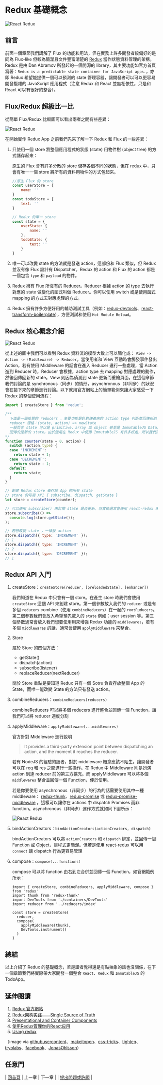 # Redux 基礎概念

![React Redux](./images/redux-logo.png "React Redux")

## 前言
前面一個章節我們講解了 Flux 的功能和用法，但在實務上許多開發者較偏好的是同為 Flux-like 但較為簡潔且文件豐富清楚的 [Redux](http://redux.js.org/index.html) 當作狀態資料管理的架構。Redux 是由 Dan Abramov 所發起的一個開源的 library，其主要功能如官方首頁寫著：`Redux is a predictable state container for JavaScript apps.`，亦即 Redux 希望能提供一個可以預測的 state 管理容器，讓開發者可以可以更容易開發複雜的 JavaScript 應用程式（注意 Redux 和 React 並無相依性，只是和 React 可以有很好的整合）。

## Flux/Redux 超級比一比

從簡單 Flux/Redux 比較圖可以看出兩者之間有些差異：

![React Redux](./images/using-redux-compare.jpg "React Redux")

在開始實作 Redux App 之前我們先來了解一下 Redux 和 Flux 的一些差異：

1. 只使用一個 store 將整個應用程式的狀態 (state) 用物件樹 (object tree) 的方式儲存起來：

	原生的 Flux 會有許多分散的 store 儲存各個不同的狀態，但在 redux 中，只會有唯一一個 store 將所有的資料用物件的方式包起來。

	```javascript
	//原生 Flux 的 store
	const userStore = {
	    name: ''
	}
	const todoStore = {
	    text: ''
	}

	// Redux 的單一 store
	const state = {
	    userState: {
	        name: ''
	    },
	    todoState: {
	        text: ''
	    }
	}
	```

2. 唯一可以改變 state 的方法就是發送 action，這部份和 Flux 類似，但 Redux 並沒有像 Flux 設計有 Dispatcher。Redux 的 action 和 Flux 的 action 都是一個包含 `type` 和 `payload` 的物件。

3. Redux 擁有 Flux 所沒有的 Reducer。Reducer 根據 action 的 type 去執行對應的 state 做變化的函式叫做 Reducer。你可以使用 switch 或是使用函式 mapping 的方式去對應處理的方式。 

4. Redux 擁有許多方便好用的輔助測試工具（例如：[redux-devtools](https://github.com/gaearon/redux-devtools)、[react-transform-boilerplate](https://github.com/gaearon/react-transform-boilerplate)），方便測試和使用 `Hot Module Reload`。

## Redux 核心概念介紹

![React Redux](./images/redux-flowchart.png "React Redux")

從上述的圖中我們可以看到 Redux 資料流的模型大致上可以簡化成： `View -> Action -> (Middleware) -> Reducer`。當使用者和 View 互動時會觸發事件發出 Action，若有使用 Middleware 的話會在進入 Reducer 進行一些處理，當 Action 進到 Reducer 時，Reducer 會根據，action type 去 mapping 對應處理的動作，然後回傳回新的 state。View 則因為偵測到 state 更新而重繪頁面。在這個章節我們討論的是 synchronous（同步）的情形，asynchronous（非同步）的狀況會在接下來的章節進行討論。以下就用官方網站上的簡單範例來讓大家感受一下 Redux 的整個使用流程：

```javascript
import { createStore } from 'redux';

/** 
  下面是一個簡單的 reducers ，主要功能是針對傳進來的 action type 判斷並回傳新的 state
  reducer 規格：(state, action) => newState 
  一般而言 state 可以是 primitive、array 或 object 甚至是 ImmutableJS Data。但要留意的是不能修改到原來的 state ，
  回傳的是新的 state。由於使用在 Redux 中使用 ImmutableJS 有許多好處，所以我們的範例 App 也會使用 ImmutableJS 
*/
function counter(state = 0, action) {
  switch (action.type) {
  case 'INCREMENT':
    return state + 1;
  case 'DECREMENT':
    return state - 1;
  default:
    return state;
  }
}

// 創建 Redux store 去存放 App 的所有 state
// store 的可用 API { subscribe, dispatch, getState } 
let store = createStore(counter);

// 可以使用 subscribe() 來訂閱 state 是否更新。但實務通常會使用 react-redux 來串連 React 和 Redux
store.subscribe(() =>
  console.log(store.getState());
);

// 若想改變 state ，一律發 action
store.dispatch({ type: 'INCREMENT' });
// 1
store.dispatch({ type: 'INCREMENT' });
// 2
store.dispatch({ type: 'DECREMENT' });
// 1
```

## Redux API 入門

1. createStore：`createStore(reducer, [preloadedState], [enhancer])`

	我們知道在 Redux 中只會有一個 store。在產生 store 時我們會使用 `createStore` 這個 API 來創建 store。第一個參數放入我們的 `reducer` 或是有多個 `reducers` combine（使用 `combineReducers`）在一起的 `rootRuducers`。第二個參數我們會放入希望預先載入的 `state` 例如：user session 等。第三個參數通常會放入我們想要使用用來增強 Redux 功能的 `middlewares`，若有多個 `middlewares` 的話，通常會使用 `applyMiddleware` 來整合。

2. Store

	屬於 Store 的四個方法：

	- getState()
	- dispatch(action)
	- subscribe(listener)
	- replaceReducer(nextReducer)

	關於 Store 重點是要知道 Redux 只有一個 Sotre 負責存放整個 App 的 State，而唯一能改變 State 的方法只有發送 action。

3. combineReducers：`combineReducers(reducers)`

	combineReducers 可以將多個 reducers 進行整合並回傳一個 Function，讓我們可以將 reducer 適度分割

4. applyMiddleware：`applyMiddleware(...middlewares)`	

	官方針對 Middleware 進行說明
	> It provides a third-party extension point between dispatching an
	action, and the moment it reaches the reducer.
		
	若有 NodeJS 的經驗的讀者，對於 middleware 概念應該不陌生，讓開發者可以在 req 和 res 之間進行一些操作。在 Redux 中 Middleware 則是扮演 action 到達 reducer 前的第三方擴充。而 applyMiddleware 可以將多個 `middlewares` 整合並回傳一個 Function，便於使用。

	若是你要使用 asynchronous（非同步）的行為的話需要使用其中一種 middleware： [redux-thunk](https://github.com/gaearon/redux-thunk)、[redux-promise](https://github.com/acdlite/redux-promise) 或 [redux-promise-middleware](https://github.com/pburtchaell/redux-promise-middleware) ，這樣可以讓你在 actions 中 dispatch Promises 而非 function。asynchronous（非同步）運作方式就如同下圖所示：

	![React Redux](./images/react-redux-diagram.png "React Redux")

5. bindActionCreators：`bindActionCreators(actionCreators, dispatch)`

	bindActionCreators 可以將 `actionCreators` 和 `dispatch` 綁定，並回傳一個 Function 或 Object，讓程式更簡潔。但若是使用 react-redux 可以用 `connect` 讓 dispatch 行為更容易管理

6. compose：`compose(...functions)`
	
	compose 可以將 function 由右到左合併並回傳一個 Function，如官網範例所示：

	```
	import { createStore, combineReducers, applyMiddleware, compose } from 'redux'
	import thunk from 'redux-thunk'
	import DevTools from './containers/DevTools'
	import reducer from '../reducers/index'

	const store = createStore(
	  reducer,
	  compose(
	    applyMiddleware(thunk),
	    DevTools.instrument()
	  )
	)
	```

## 總結
以上介紹了 Redux 的基礎概念，若是讀者覺得還是有點抽象的話也沒關係，在下一個章節我們將實際帶大家開發一個整合 `React`、`Redux` 和 `ImmutableJS` 的 TodoApp。

## 延伸閱讀
1. [Redux 官方網站](http://redux.js.org/index.html)
2. [Redux架构实践——Single Source of Truth](http://react-china.org/t/redux-single-source-of-truth/5564)
3. [Presentational and Container Components](https://medium.com/@dan_abramov/smart-and-dumb-components-7ca2f9a7c7d0)
4. [使用Redux管理你的React应用](https://github.com/matthew-sun/blog/issues/18)
5. [Using redux](http://www.slideshare.net/JonasOhlsson/using-redux)

（image via [githubusercontent](https://raw.githubusercontent.com/reactjs/redux/master/logo/logo-title-dark.png)、[makeitopen](http://makeitopen.com/static/images/redux_flowchart.png)、[css-tricks](https://css-tricks.com/wp-content/uploads/2016/03/redux-article-3-03.svg)、[tighten](https://blog.tighten.co/assets/img/react-redux-diagram.png)、[tryolabs](http://blog.tryolabs.com/wp-content/uploads/2016/04/redux-simple-f8-diagram.png)、[facebook](https://facebook.github.io/flux/img/flux-simple-f8-diagram-with-client-action-1300w.png)、[JonasOhlsson](http://www.slideshare.net/JonasOhlsson/using-redux)）

## 任意門
| [回首頁](https://github.com/kdchang/reactjs101) | 上一章 | 下一章 |
| [提出問題或許願](https://github.com/kdchang/reactjs101/issues) |